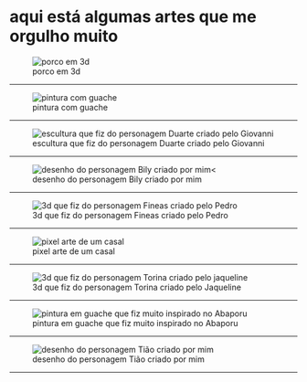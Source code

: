 

# aqui está algumas artes que me orgulho muito

<figure>
  <img src="https://alex3aguiar.github.io/alex3aguiar/arts/porco.jpg" alt="porco em 3d">
  <figcaption>porco em 3d</figcaption>
</figure>
  <hr>

<figure>
  <img src="https://alex3aguiar.github.io/alex3aguiar/arts/azul.jpg" alt="pintura com guache">
  <figcaption>pintura com guache</figcaption>
</figure>
  <hr>

<figure>
  <img src="https://alex3aguiar.github.io/alex3aguiar/arts/duarte.jpg" alt="escultura  que fiz do personagem Duarte criado pelo Giovanni">
  <figcaption>escultura  que fiz do personagem Duarte criado pelo Giovanni</figcaption>
</figure>
  <hr>

<figure>
  <img src="https://alex3aguiar.github.io/alex3aguiar/arts/bily.jpg" alt="desenho do personagem Bily criado por mim<">
  <figcaption>desenho do personagem Bily criado por mim</figcaption>
</figure>
  <hr>

<figure>
  <img src="https://alex3aguiar.github.io/alex3aguiar/arts/fineas.jpg" alt="3d  que fiz do personagem Fineas criado pelo Pedro">
  <figcaption>3d  que fiz do personagem Fineas criado pelo Pedro</figcaption>
</figure>
  <hr>

<figure>
  <img src="https://alex3aguiar.github.io/alex3aguiar/arts/pixelart.jpg" alt="pixel arte de um casal">
  <figcaption>pixel arte de um casal</figcaption>
</figure>
  <hr>

<figure>
  <img src="https://alex3aguiar.github.io/alex3aguiar/arts/torina.jpg" alt="3d  que fiz do personagem Torina criado pelo jaqueline">
  <figcaption>3d  que fiz do personagem Torina criado pelo Jaqueline</figcaption>
</figure>
  <hr>

<figure>
  <img src="https://alex3aguiar.github.io/alex3aguiar/arts/urubu.jpg" alt="pintura em guache que fiz muito inspirado no Abaporu">
  <figcaption>pintura em guache que fiz muito inspirado no Abaporu</figcaption>
</figure>
  <hr>

<figure>
  <img src="https://alex3aguiar.github.io/alex3aguiar/arts/tiao.jpeg" alt="desenho do personagem Tião criado por mim">
  <figcaption>desenho do personagem Tião criado por mim</figcaption>
</figure>
  <hr>

